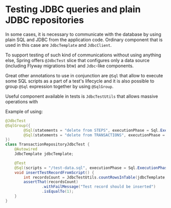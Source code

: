 # Testing JDBC queries and plain JDBC repositories

In some cases, it is necessary to communicate with the database by using plain SQL and JDBC from the application code.
Ordinary component that is used in this case are `JdbcTemplate` and `JdbcClient`.

To support testing of such kind of communications without using anything else, Spring offers `@JdbcTest` slice that
configures only a data source (including Flyway migrations btw) and `Jdbc`-like components.

Great other annotations to use in conjunction are `@Sql` that allow to execute some SQL scripts as a part of a test's
lifecycle and it is also possible to group `@Sql` expression together by using `@SqlGroup`. 

Useful component available in tests is `JdbcTestUtils` that allows massive operations with

Example of using: 

```java
@JdbcTest
@SqlGroup({
        @Sql(statements = "delete from STEPS", executionPhase = Sql.ExecutionPhase.AFTER_TEST_METHOD),
        @Sql(statements = "delete from TRANSACTIONS", executionPhase = Sql.ExecutionPhase.AFTER_TEST_METHOD)
})
class TransactionRepositoryJdbcTest {
    @Autowired
    JdbcTemplate jdbcTemplate;

    @Test
    @Sql(scripts = "/test-data.sql", executionPhase = Sql.ExecutionPhase.BEFORE_TEST_METHOD)
    void insertTestRecordFromScript() {
        int recordsCount = JdbcTestUtils.countRowsInTable(jdbcTemplate, "TRANSACTIONS");
        assertThat(recordsCount)
                .withFailMessage("Test record should be inserted")
                .isEqualTo(1);
    }
}
```